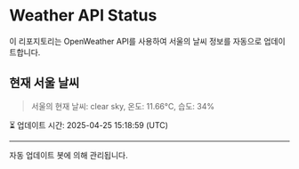 
# Weather API Status

이 리포지토리는 OpenWeather API를 사용하여 서울의 날씨 정보를 자동으로 업데이트합니다.

## 현재 서울 날씨
> 서울의 현재 날씨: clear sky, 온도: 11.66°C, 습도: 34%

⏳ 업데이트 시간: 2025-04-25 15:18:59 (UTC)

---
자동 업데이트 봇에 의해 관리됩니다.
